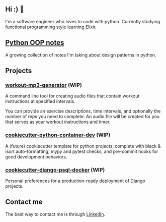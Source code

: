 ## Hi :) 👋

I'm a software engineer who loves to code with python. Currently studying functional programming style learning Elixir.

## [Python OOP notes](https://github.com/rengler33/python_oop)

A growing collection of notes I'm taking about design patterns in python.

## Projects


### [workout-mp3-generator](https://github.com/rengler33/workout-mp3-generator) (WIP)

A command line tool for creating audio files that contain workout instructions at specified intervals.

You can provide an exercise descriptions, time intervals, and optionally the number of reps you need to complete. An audio file will be created for you that serves as your workout instructions and timer.


### [cookiecutter-python-container-dev](https://github.com/rengler33/python_docker_starter) (WIP)

A (future) cookiecutter template for python projects, complete with black & isort auto-formatting, mypy and pytest checks, and pre-commit hooks for good development behaviors.


### [cookiecutter-django-psql-docker](https://github.com/rengler33/cookiecutter-django-psql-docker) (WIP)

Personal preferences for a production-ready deployment of Django projects.


## Contact me

The best way to contact me is through [LinkedIn](https://www.linkedin.com/in/rengler33/).

